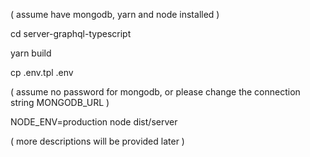 ( assume have mongodb, yarn and node installed )

cd server-graphql-typescript

yarn build

cp .env.tpl .env

( assume no password for mongodb, or please change the connection string MONGODB_URL )

NODE_ENV=production node dist/server


( more descriptions will be provided later )
